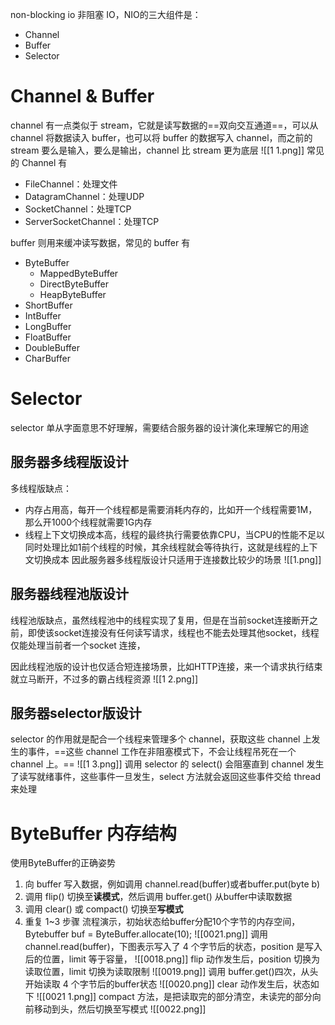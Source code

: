 non-blocking io 非阻塞 IO，NIO的三大组件是：
- Channel
- Buffer
- Selector
# Channel & Buffer

channel 有一点类似于 stream，它就是读写数据的==双向交互通道==，可以从 channel 将数据读入 buffer，也可以将 buffer 的数据写入 channel，而之前的 stream 要么是输入，要么是输出，channel 比 stream 更为底层
![[1 1.png]]
常见的 Channel 有
- FileChannel：处理文件
- DatagramChannel：处理UDP
- SocketChannel：处理TCP
- ServerSocketChannel：处理TCP

buffer 则用来缓冲读写数据，常见的 buffer 有
- ByteBuffer
    - MappedByteBuffer
    - DirectByteBuffer
    - HeapByteBuffer
- ShortBuffer
- IntBuffer
- LongBuffer
- FloatBuffer
- DoubleBuffer
- CharBuffer

# Selector

selector 单从字面意思不好理解，需要结合服务器的设计演化来理解它的用途
## 服务器多线程版设计
多线程版缺点：
- 内存占用高，每开一个线程都是需要消耗内存的，比如开一个线程需要1M，那么开1000个线程就需要1G内存
- 线程上下文切换成本高，线程的最终执行需要依靠CPU，当CPU的性能不足以同时处理比如1前个线程的时候，其余线程就会等待执行，这就是线程的上下文切换成本
因此服务器多线程版设计只适用于连接数比较少的场景
![[1.png]]
## 服务器线程池版设计
线程池版缺点，虽然线程池中的线程实现了复用，但是在当前socket连接断开之前，即使该socket连接没有任何读写请求，线程也不能去处理其他socket，线程仅能处理当前者一个socket 连接，

因此线程池版的设计也仅适合短连接场景，比如HTTP连接，来一个请求执行结束就立马断开，不过多的霸占线程资源
![[1 2.png]]
## 服务器selector版设计
selector 的作用就是配合一个线程来管理多个 channel，获取这些 channel 上发生的事件，==这些 channel 工作在非阻塞模式下，不会让线程吊死在一个 channel 上。==
![[1 3.png]]
调用 selector 的 select() 会阻塞直到 channel 发生了读写就绪事件，这些事件一旦发生，select 方法就会返回这些事件交给 thread 来处理

# ByteBuffer 内存结构
使用ByteBuffer的正确姿势
1. 向 buffer 写入数据，例如调用 channel.read(buffer)或者buffer.put(byte b)
2. 调用 flip() 切换至**读模式**，然后调用 buffer.get() 从buffer中读取数据
3. 调用 clear() 或 compact() 切换至**写模式**
4. 重复 1~3 步骤
流程演示，初始状态给buffer分配10个字节的内存空间，Bytebuffer buf = ByteBuffer.allocate(10);
![[0021.png]]
调用 channel.read(buffer)，下图表示写入了 4 个字节后的状态，position 是写入后的位置，limit 等于容量，
![[0018.png]]
flip 动作发生后，position 切换为读取位置，limit 切换为读取限制
![[0019.png]]
调用 buffer.get()四次，从头开始读取 4 个字节后的buffer状态
![[0020.png]]
clear 动作发生后，状态如下
![[0021 1.png]]
compact 方法，是把读取完的部分清空，未读完的部分向前移动到头，然后切换至写模式
![[0022.png]]